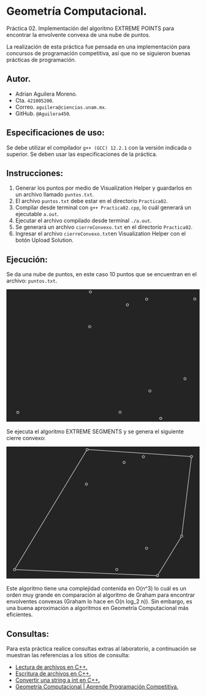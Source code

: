# Geometría Computacional.
Práctica 02. Implementación del algoritmo EXTREME POINTS para encontrar la envolvente convexa de una nube de puntos.

La realización de esta práctica fue pensada en una implementación para concursos de programación competitiva, así que no se siguieron buenas prácticas de programación.
## Autor.
- Adrian Aguilera Moreno.
- Cta. `421005200`.
- Correo. `aguilera@ciencias.unam.mx`.
- GitHub. `@Aguilera450`.
## Especificaciones de uso:
Se debe utilizar el compilador `g++ (GCC) 12.2.1` con la versión indicada o superior. Se deben usar las especificaciones de la práctica.
## Instrucciones:
1. Generar los puntos por medio de Visualization Helper y guardarlos en un archivo llamado `puntos.txt`.
2. El archivo `puntos.txt` debe estar en el directorio `Practica02`.
3. Compilar desde terminal con `g++ Practica02.cpp`, lo cuál generará un ejecutable `a.out`.
4. Ejecutar el archivo compilado desde terminal `./a.out`.
5. Se generará un archivo `cierreConvexo.txt` en el directorio `Practica02`.
6. Ingresar el archivo `cierreConvexo.txt`en Visualization Helper con el botón Upload Solution.
## Ejecución:
Se da una nube de puntos, en este caso 10 puntos que se encuentran en el archivo: `puntos.txt`.

![Nube de puntos.](./NubePuntos.png)

Se ejecuta el algoritmo EXTREME SEGMENTS y se genera el siguiente cierre convexo:

![Envolvente convexa de puntos.](./CierreConvexo.png)

Este algoritmo tiene una complejidad contenida en O(n^3) lo cuál es un orden muy grande en comparación al algoritmo de Graham para encontrar envolventes convexas (Graham lo hace en O(n log_2 n)). Sin embargo, es una buena aproximación a algoritmos en Geometría Computacional más eficientes.
## Consultas:
Para esta práctica realice consultas extras al laboratorio, a continuación se muestran las referencias a los sitios de consulta:
- [Lectura de archivos en C++.](https://aprende.olimpiada-informatica.org/algoritmia-geometria-computacional)
- [Escritura de archivos en C++.](https://parzibyte.me/blog/2020/09/11/escribir-archivo-texto-cpp/)
- [Convertir una string a int en C++.](https://www.techiedelight.com/es/convert-string-to-int-cpp/)
- [Geometría Computacional | Aprende Programación Competitiva.](https://aprende.olimpiada-informatica.org/algoritmia-geometria-computacional)
